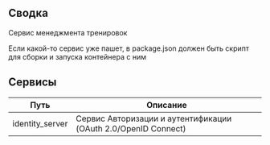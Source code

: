 ## Сводка
Сервис менеджмента тренировок  
  
Если какой-то сервис уже пашет, в package.json должен быть скрипт для сборки и запуска контейнера с ним  

## Сервисы
| Путь | Описание |
| ------ |--------|
| identity_server  | Сервис Авторизации и аутентификации (OAuth 2.0/OpenID Connect) |